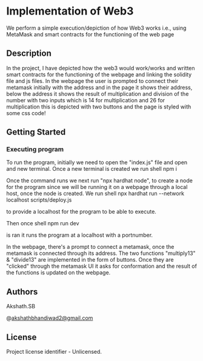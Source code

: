 # Implementation of Web3

We perform a simple execution/depiction of how Web3 works i.e., using MetaMask and smart contracts for the functioning of the web page

## Description

In the project, I have depicted how the web3 would work/works and written smart contracts for the functioning of the webpage and linking the solidity file and js files. In the webpage the user is prompted to connect their metamask initially with the address and in the page it shows their address, below the address it shows the result of multiplication and division of the number with two inputs which is 14 for multiplication and 26 for multiplication this is depicted with two buttons and the page is styled with some css code!

## Getting Started


### Executing program

To run the program, initially we need to open the "index.js" file and open and new terminal. 
Once a new terminal is created we run
 shell
npm i 


Once the command runs we next run "npx hardhat node", to create a node for the program since we will be running it on a webpage through a local host, once the node is created. 
We run
 shell 
npx hardhat run --network localhost scripts/deploy.js

 to provide a localhost for the program to be able to execute. 

Then once
 shell
npm run dev

is ran it runs the program at a localhost with a portnumber. 

In the webpage, there's a prompt to connect a metamask, once the metamask is connected through its address. The two functions "multiply13" & "divide13" are implemented in the form of buttons. Once they are "clicked" through the metamask UI it asks for conformation and the result of the functions is updated on the webpage. 



## Authors

Akshath.SB

@akshathbhandiwad2@gmail.com


## License

Project license identifier - Unlicensed.
